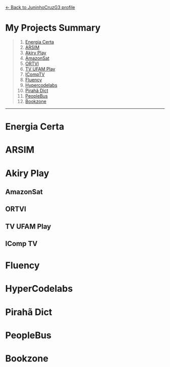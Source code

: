 [<- Back to JuninhoCruzG3 profile](../README.md)

# My Projects Summary

> 1. [Energia Certa](#energia-certa)
> 1. [ARSIM](#arsim)
> 1. [Akiry Play](#akiry-play)
> 1. [AmazonSat](#amazonsat)
> 1. [ORTVI](#ortvi)
> 1. [TV UFAM Play](#tv-ufam-play)
> 1. [ICompTV](#icomp-tv)
> 1. [Fluency](#fluency)
> 1. [Hypercodelabs](#hypercodelabs)
> 1. [Pirahã Dict](#pirahã-dict)
> 1. [PeopleBus](#peoplebus)
> 1. [Bookzone](#bookzone)

---

# Energia Certa

# ARSIM

# Akiry Play

## AmazonSat

## ORTVI

## TV UFAM Play

## IComp TV

# Fluency

# HyperCodelabs

# Pirahã Dict

# PeopleBus

# Bookzone